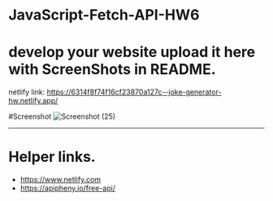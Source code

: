 # JavaScript-Fetch-API-HW6
# develop your website upload it here with ScreenShots in README.

netlify link: https://6314f8f74f16cf23870a127c--joke-generator-hw.netlify.app/

#Screenshot
![Screenshot (25)](https://user-images.githubusercontent.com/110376812/188330065-84076703-721f-4fce-9baa-bb0b742b2114.png)

--------------------------------------------------------------------------------------------------------

# Helper links.
* https://www.netlify.com
* https://apipheny.io/free-api/ 

